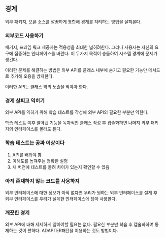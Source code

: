 ## 경계

외부 패키지, 오픈 소스를 깔끔하게 통합해 경계를 처리하는 방법을 살펴본다.

### 외부코드 사용하기

패키지, 프레임 워크 제공자는 적용성을 최대한 넓히려한다. 그러나 사용자는 자신의 요구에 집중하는 인터페이스를 바란다. 이 두가지 목적이 충돌하여 시스템 경계에 문제가 생긴다.

이러한 문제를 해결하는 방법은 외부 API를 클래스 내부에 숨기고 필요한 기능만 메서드로 추가해 오용을 방지한다.

이러한 API는 클래스 밖의 노출을 막야아 한다.

### 경계 살피고 익히기

외부 API를 익히기 위해 학습 테스트를 작성해 외부 API의 필요한 부분만 익힌다.

학습 테스트 이후 알아낸 기능을 독자적인 클래스 작성 후 캡슐화하면 나머지 외부 패키지의 인터페이스를 몰라도 된다.

### 학습 테스트는 공짜 이상이다

1. API를 배워야 함
2. 이해도를 높혀주는 정확한 실험
3. 새 버전에 테스트를 돌려 차이가 있는지 확인할 수 있음

### 아직 존재하지 않는 코드를 사용하지

외부 인터페이스에 대한 정보가 아직 없다면 우리가 원하는 외부 인터페이스를 설계 후 외부 인터페이스를 우리가 설계한 인터페이스에 담아 사용한다.

### 깨끗한 경계

외부 API에 대해 세세하게 알아야할 필요는 없다. 필요한 부분만 학습 후 캡술화하여 통제하는 것이 편하다. ADAPTER패턴을 이용하는 것도 방법이다.
